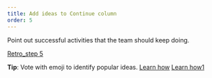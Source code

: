 ```yaml
---
title: Add ideas to Continue column
order: 5
---
```


Point out successful activities that the team should keep doing.

[Retro_step 5](howTo:Retro_step_5)

**Tip**: Vote with emoji to identify popular ideas. [Learn how](https://help.realtimeboard.com/support/solutions/articles/11000012154-emoji-reactions)
[Learn how1](howTo:sticky-note-emojis-and-tags)
